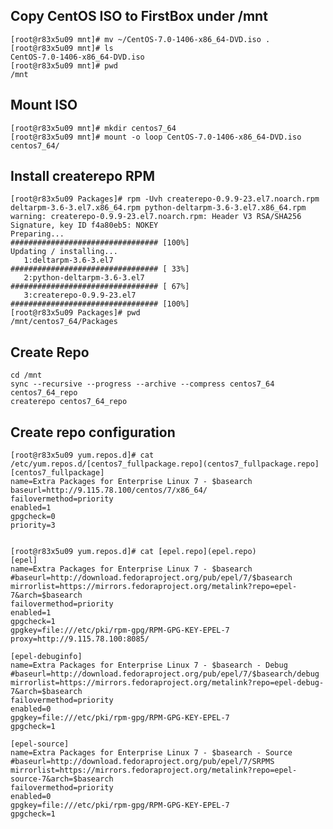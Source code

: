 ## Copy CentOS ISO to FirstBox under /mnt
    [root@r83x5u09 mnt]# mv ~/CentOS-7.0-1406-x86_64-DVD.iso .
    [root@r83x5u09 mnt]# ls
    CentOS-7.0-1406-x86_64-DVD.iso
    [root@r83x5u09 mnt]# pwd
    /mnt

## Mount ISO
	[root@r83x5u09 mnt]# mkdir centos7_64
	[root@r83x5u09 mnt]# mount -o loop CentOS-7.0-1406-x86_64-DVD.iso centos7_64/

## Install createrepo RPM
	[root@r83x5u09 Packages]# rpm -Uvh createrepo-0.9.9-23.el7.noarch.rpm deltarpm-3.6-3.el7.x86_64.rpm python-deltarpm-3.6-3.el7.x86_64.rpm 
	warning: createrepo-0.9.9-23.el7.noarch.rpm: Header V3 RSA/SHA256 Signature, key ID f4a80eb5: NOKEY
	Preparing...                          ################################# [100%]
	Updating / installing...
	   1:deltarpm-3.6-3.el7               ################################# [ 33%]
   	   2:python-deltarpm-3.6-3.el7        ################################# [ 67%]
   	   3:createrepo-0.9.9-23.el7          ################################# [100%]
	[root@r83x5u09 Packages]# pwd
	/mnt/centos7_64/Packages

## Create Repo
	cd /mnt
	sync --recursive --progress --archive --compress centos7_64 centos7_64_repo
	createrepo centos7_64_repo

## Create repo configuration    

	[root@r83x5u09 yum.repos.d]# cat /etc/yum.repos.d/[centos7_fullpackage.repo](centos7_fullpackage.repo]
	[centos7_fullpackage]
	name=Extra Packages for Enterprise Linux 7 - $basearch
	baseurl=http://9.115.78.100/centos/7/x86_64/
	failovermethod=priority
	enabled=1
	gpgcheck=0
	priority=3
    

	[root@r83x5u09 yum.repos.d]# cat [epel.repo](epel.repo)
	[epel]
	name=Extra Packages for Enterprise Linux 7 - $basearch
	#baseurl=http://download.fedoraproject.org/pub/epel/7/$basearch
	mirrorlist=https://mirrors.fedoraproject.org/metalink?repo=epel-7&arch=$basearch
	failovermethod=priority
	enabled=1
	gpgcheck=1
	gpgkey=file:///etc/pki/rpm-gpg/RPM-GPG-KEY-EPEL-7
	proxy=http://9.115.78.100:8085/

	[epel-debuginfo]
	name=Extra Packages for Enterprise Linux 7 - $basearch - Debug
	#baseurl=http://download.fedoraproject.org/pub/epel/7/$basearch/debug
	mirrorlist=https://mirrors.fedoraproject.org/metalink?repo=epel-debug-7&arch=$basearch
	failovermethod=priority
	enabled=0
	gpgkey=file:///etc/pki/rpm-gpg/RPM-GPG-KEY-EPEL-7
	gpgcheck=1

	[epel-source]
	name=Extra Packages for Enterprise Linux 7 - $basearch - Source
	#baseurl=http://download.fedoraproject.org/pub/epel/7/SRPMS
	mirrorlist=https://mirrors.fedoraproject.org/metalink?repo=epel-source-7&arch=$basearch
	failovermethod=priority
	enabled=0
	gpgkey=file:///etc/pki/rpm-gpg/RPM-GPG-KEY-EPEL-7
	gpgcheck=1

